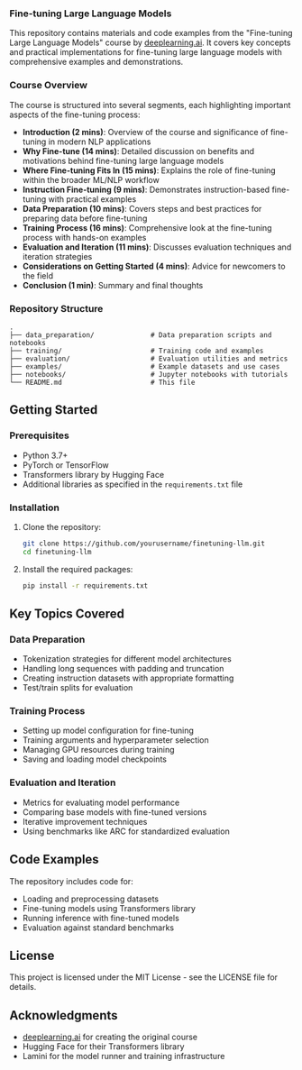 
### Fine-tuning Large Language Models

This repository contains materials and code examples from the "Fine-tuning Large Language Models" course by [deeplearning.ai](https://www.deeplearning.ai/). It covers key concepts and practical implementations for fine-tuning large language models with comprehensive examples and demonstrations.

### Course Overview

The course is structured into several segments, each highlighting important aspects of the fine-tuning process:

- **Introduction (2 mins)**: Overview of the course and significance of fine-tuning in modern NLP applications
- **Why Fine-tune (14 mins)**: Detailed discussion on benefits and motivations behind fine-tuning large language models
- **Where Fine-tuning Fits In (15 mins)**: Explains the role of fine-tuning within the broader ML/NLP workflow
- **Instruction Fine-tuning (9 mins)**: Demonstrates instruction-based fine-tuning with practical examples
- **Data Preparation (10 mins)**: Covers steps and best practices for preparing data before fine-tuning
- **Training Process (16 mins)**: Comprehensive look at the fine-tuning process with hands-on examples
- **Evaluation and Iteration (11 mins)**: Discusses evaluation techniques and iteration strategies
- **Considerations on Getting Started (4 mins)**: Advice for newcomers to the field
- **Conclusion (1 min)**: Summary and final thoughts

### Repository Structure

```
.
├── data_preparation/              # Data preparation scripts and notebooks
├── training/                      # Training code and examples
├── evaluation/                    # Evaluation utilities and metrics
├── examples/                      # Example datasets and use cases
├── notebooks/                     # Jupyter notebooks with tutorials
└── README.md                      # This file
```

## Getting Started

### Prerequisites

- Python 3.7+
- PyTorch or TensorFlow
- Transformers library by Hugging Face
- Additional libraries as specified in the `requirements.txt` file

### Installation

1. Clone the repository:
   ```bash
   git clone https://github.com/yourusername/finetuning-llm.git
   cd finetuning-llm
   ```

2. Install the required packages:
   ```bash
   pip install -r requirements.txt
   ```

## Key Topics Covered

### Data Preparation

- Tokenization strategies for different model architectures
- Handling long sequences with padding and truncation
- Creating instruction datasets with appropriate formatting
- Test/train splits for evaluation

### Training Process

- Setting up model configuration for fine-tuning
- Training arguments and hyperparameter selection
- Managing GPU resources during training
- Saving and loading model checkpoints

### Evaluation and Iteration

- Metrics for evaluating model performance
- Comparing base models with fine-tuned versions
- Iterative improvement techniques
- Using benchmarks like ARC for standardized evaluation

## Code Examples

The repository includes code for:
- Loading and preprocessing datasets
- Fine-tuning models using Transformers library
- Running inference with fine-tuned models
- Evaluation against standard benchmarks

## License

This project is licensed under the MIT License - see the LICENSE file for details.

## Acknowledgments

- [deeplearning.ai](https://www.deeplearning.ai/) for creating the original course
- Hugging Face for their Transformers library
- Lamini for the model runner and training infrastructure
```
